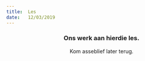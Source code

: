 ```yaml
---
title:  Les
date:   12/03/2019
---
```


### <center>Ons werk aan hierdie les.</center>
<center>Kom asseblief later terug.</center>